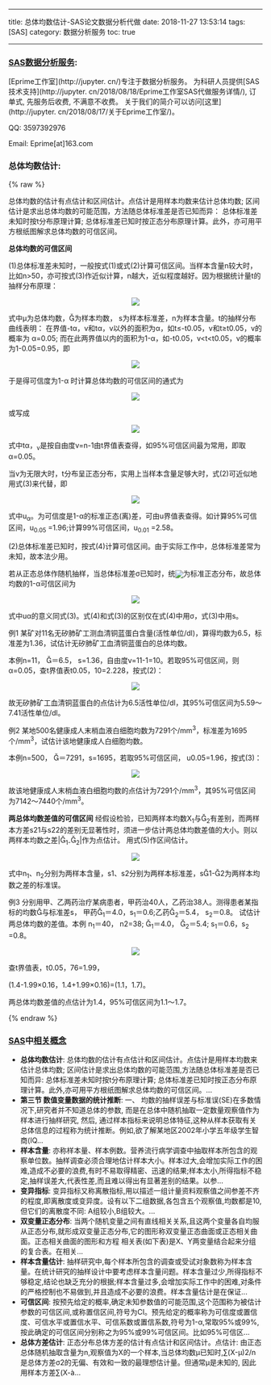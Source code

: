 
---
title: 总体均数估计-SAS论文数据分析代做
date: 2018-11-27 13:53:14
tags: [SAS]
category: 数据分析服务
toc: true

---



<span></span>
<!-- more -->

### [SAS](/tags/SAS/)[数据分析服务](/categories/数据分析服务/):
[Eprime工作室](http://jupyter. cn/)专注于数据分析服务。
为科研人员提供[SAS技术支持](http://jupyter. cn/2018/08/18/Eprime工作室SAS代做服务详情/), 订单式, 先服务后收费, 不满意不收费。
关于我们的简介可以访问[这里](http://jupyter. cn/2018/08/17/关于Eprime工作室/)。

QQ: 3597392976

Email: Eprime[at]163.com



### 总体均数估计:

{% raw %}
<div class="p1">总体均数的估计有点估计和区间估计。点估计是用样本均数来估计总体均数; 区间估计是求出总体均数的可能范围，方法随总体标准差是否已知而异： 总体标准差未知时按t分布原理计算; 总体标准差已知时按正态分布原理计算。此外，亦可用平方根纸图解求总体均数的可信区间。

<p><strong>总体均数的可信区间</strong>

</p><p>(1)总体标准差未知时，一般按式(1)或式(2)计算可信区间。当样本含量n较大时，比如n&gt;50，亦可按式(3)作近似计算，n越大，近似程度越好。因为根据统计量t的抽样分布原理：</p><p align="center"><img imgpath="/CRFDPIC/R200612059/R200612059.0084.11.png" align="absmiddle" src="/CRFDPIC/R200612059/R200612059.0084.11.gif"></p>

<p>式中μ为总体均数，<span class="PUC03_e0"></span>为样本均数， s为样本标准差，n为样本含量。t的抽样分布曲线表明： 在界值-tα，v和tα，v以外的面积为α，如t≤-t0.05，v和t≥t0.05，v的概率为 α=0.05; 而在此两界值以内的面积为1-α，如-t0.05，v&lt;t&lt;t0.05，v的概率为1-0.05=0.95，即</p><p align="center"><img imgpath="/CRFDPIC/R200612059/R200612059.0084.13.png" align="absmiddle" src="/CRFDPIC/R200612059/R200612059.0084.13.gif"></p>

于是得可信度为1-α 时计算总体均数的可信区间的通式为<p align="center"><img imgpath="/CRFDPIC/R200612059/R200612059.0084.15.png" align="absmiddle" src="/CRFDPIC/R200612059/R200612059.0084.15.gif"></p>

<p>或写成</p><p align="center"><img imgpath="/CRFDPIC/R200612059/R200612059.0085.0.png" align="absmiddle" src="/CRFDPIC/R200612059/R200612059.0085.0.gif"></p>

式中tα，<sub>v</sub>是按自由度v=n-1由t界值表查得，如95%可信区间最为常用，即取α=0.05。

<p>当v为无限大时，t分布呈正态分布，实用上当样本含量足够大时，式(2)可近似地用式(3)来代替，即</p><p align="center"><img imgpath="/CRFDPIC/R200612059/R200612059.0085.2.png" align="absmiddle" src="/CRFDPIC/R200612059/R200612059.0085.2.gif"></p>

式中u<sub>α</sub>。为可信度是1-α的标准正态(离)差，可由u界值表查得。如计算95%可信区间，u<sub>0.05</sub> =1.96;计算99%可信区间，u<sub>0.01</sub> =2.58。

<p>(2)总体标准差已知时，按式(4)计算可信区间。由于实际工作中，总体标准差常为未知，故本法少用。

</p><p>若从正态总体作随机抽样，当总体标准差σ已知时，统<img imgpath="/CRFDPIC/R200612059/R200612059.0085.4.png" align="absmiddle" src="/CRFDPIC/R200612059/R200612059.0085.4.gif">为标准正态分布，故总体均数的1-α可信区间为</p><p align="center"><img imgpath="/CRFDPIC/R200612059/R200612059.0085.7.png" align="absmiddle" src="/CRFDPIC/R200612059/R200612059.0085.7.gif"></p>

式中uα的意义同式(3)。式(4)和式(3)的区别仅在式(4)中用σ，式(3)中用s。

<p>例1 某矿对11名无矽肺矿工测血清铜蓝蛋白含量(活性单位/dl)，算得均数为6.5，标准差为1.36，试估计无矽肺矿工血清铜蓝蛋白的总体均数。

</p><p>本例n=11， <span class="PUC03_e0"></span>＝6.5， s=1.36，自由度v=11-1=10。若取95%可信区间，则α=0.05，查t界值表t0.05，10=2.228，按式(2)：</p><p align="center"><img imgpath="/CRFDPIC/R200612059/R200612059.0085.9.png" align="absmiddle" src="/CRFDPIC/R200612059/R200612059.0085.9.gif"></p>

<p>故无矽肺矿工血清铜蓝蛋白的点估计为6.5活性单位/dl，其95%可信区间为5.59～7.41活性单位/dl。

</p><p>例2 某地500名健康成人末梢血液白细胞均数为7291个/mm<sup>3</sup>，标准差为1695个/mm<sup>3</sup>，试估计该地健康成人白细胞均数。

</p><p>本例n=500， <span class="PUC03_e0"></span>＝7291，s=1695，若取95%可信区间， u0.05=1.96，按式(3)：</p><p align="center"><img imgpath="/CRFDPIC/R200612059/R200612059.0085.11.png" align="absmiddle" src="/CRFDPIC/R200612059/R200612059.0085.11.gif"></p>

<p>故该地健康成人末梢血液白细胞均数的点估计为7291个/mm<sup>3</sup>，其95%可信区间为7142～7440个/mm<sup>3</sup>。

</p><p><strong>两总体均数差值的可信区间</strong> 经假设检验，已知两样本均数X<sub>1</sub>与<span class="PUC03_e0"></span><sub>2</sub>有差别，而两样本方差s21与s22的差别无显著性时，须进一步估计两总体均数差值的大小。则以两样本均数之差|<span class="PUC03_e0"></span><sub>1-</sub><span class="PUC03_e0"></span><sub>2</sub>|作为点估计。 用式(5)作区间估计。</p><p align="center"><img imgpath="/CRFDPIC/R200612059/R200612059.0085.13.png" align="absmiddle" src="/CRFDPIC/R200612059/R200612059.0085.13.gif"></p>

<p>式中n<sub>1</sub>、n<sub>2</sub>分别为两样本含量，s1、s2分别为两样本标准差，s<span class="PUC03_e0"></span>1-<span class="PUC03_e0"></span>2为两样本均数之差的标准误。

</p><p>例3 分别用甲、乙两药治疗某病患者，甲药治40人，乙药治38人。测得患者某指标的均数<span class="PUC03_e0"></span>与标准差s， 甲药<span class="PUC03_e0"></span><sub>1</sub>＝4.0，s<sub>1</sub>＝0.6;乙药<span class="PUC03_e0"></span><sub>2</sub>＝5.4， s<sub>2</sub>＝0.8。 试估计两总体均数的差值。本例 n<sub>1</sub>＝40， n2=38; <span class="PUC03_e0"></span><sub>1</sub>＝4.0， <span class="PUC03_e0"></span><sub>2</sub>＝5.4; s<sub>1</sub>＝0.6，s<sub>2</sub> =0.8。</p><p align="center"><img imgpath="/CRFDPIC/R200612059/R200612059.0085.15.png" align="absmiddle" src="/CRFDPIC/R200612059/R200612059.0085.15.gif"></p>

<p>查t界值表，t0.05，76=1.99，

</p><p>(1.4-1.99×0.16，1.4+1.99×0.16)=(1.1，1.7)。

</p><p>两总体均数差值的点估计为1.4，95%可信区间为1.1～1.7。</p></div>
{% endraw %}



### [SAS](/tags/SAS/)中[相关概念](/categories/数据分析服务)

- **总体均数估计**: 总体均数的估计有点估计和区间估计。点估计是用样本均数来估计总体均数; 区间估计是求出总体均数的可能范围,方法随总体标准差是否已知而异: 总体标准差未知时按t分布原理计算; 总体标准差已知时按正态分布原理计算。此外,亦可用平方根纸图解求总体均数的可信区间。...
- **第三节 数值变量数据的统计推断**: 一、 均数的抽样误差与标准误(SE)在多数情况下,研究者并不知道总体的参数, 而是在总体中随机抽取一定数量观察值作为样本进行抽样研究, 然后, 通过样本指标来说明总体特征,这种从样本获取有关总体信息的过程称为统计推断。例如,欲了解某地区2002年小学五年级学生智商(IQ...
- **样本含量**: 亦称样本量、样本例数。营养流行病学调查中抽取样本所包含的观察单位数。抽样调查必须合理地估计样本大小。样本过大,会增加实际工作的困难,造成不必要的浪费,有时不易取得精密、迅速的结果;样本太小,所得指标不稳定,抽样误差大,代表性差,而且难以得出有显著差别的结果。以参...
- **变异指标**: 变异指标又称离散指标,用以描述一组计量资料观察值之间参差不齐的程度,即离散度或变异度。设有以下二组数据,各包含五个观察值,均数都是10,但它们的离散度不同: A组较小,B组较大。...
- **双变量正态分布**: 当两个随机变量之间有直线相关关系,且这两个变量各自均服从正态分布,就形成双变量正态分布,它的图形称双变量正态曲面或正态相关曲面。正态相关曲面的图形和方程 相关表(如下表)是X、Y两变量结合起来分组的复合表。在相关...
- **样本含量估计**: 抽样研究中,每个样本所包含的调查或受试对象数称为样本含量。在统计研究的抽样设计中要考虑样本含量问题。样本含量过少,所得指标不够稳定,结论也缺乏充分的根据;样本含量过多,会增加实际工作中的困难,对条件的严格控制也不易做到,并且造成不必要的浪费。样本含量估计是在保证...
- **可信区间**: 按预先给定的概率,确定未知参数值的可能范围,这个范围称为被估计参数的可信区间,或称置信区间,符号为CI。预先给定的概率称为可信度或置信度、可信水平或置信水平、可信系数或置信系数,符号为1-α,常取95%或99%,按此确定的可信区间分别称之为95%或99%可信区间。比如95%可信区...
- **总体方差估计**: 正态分布总体方差的估计有点估计和区间估计。点估计: 由正态总体随机抽取含量为n,观察值为X的一个样本,当总体均数μ已知时,∑(X-μ)2/n是总体方差σ2的无偏、有效和一致的最理想估计量。但通常μ是未知的, 因此用样本方差∑(X-à...





